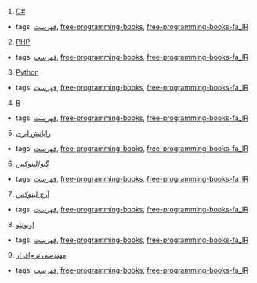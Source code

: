 1. [C#](#c-sharp)
  * tags: [فهرست](tags/فهرست.md), [free-programming-books](tags/free-programming-books.md), [free-programming-books-fa_IR](tags/free-programming-books-fa_IR.md)
2. [PHP](#php)
  * tags: [فهرست](tags/فهرست.md), [free-programming-books](tags/free-programming-books.md), [free-programming-books-fa_IR](tags/free-programming-books-fa_IR.md)
3. [Python](#python)
  * tags: [فهرست](tags/فهرست.md), [free-programming-books](tags/free-programming-books.md), [free-programming-books-fa_IR](tags/free-programming-books-fa_IR.md)
4. [R](#r)
  * tags: [فهرست](tags/فهرست.md), [free-programming-books](tags/free-programming-books.md), [free-programming-books-fa_IR](tags/free-programming-books-fa_IR.md)
5. [رایانش ابری](#%D8%B1%D8%A7%DB%8C%D8%A7%D9%86%D8%B4-%D8%A7%D8%A8%D8%B1%DB%8C)
  * tags: [فهرست](tags/فهرست.md), [free-programming-books](tags/free-programming-books.md), [free-programming-books-fa_IR](tags/free-programming-books-fa_IR.md)
6. [گنو/لینوکس](#%DA%AF%D9%86%D9%88%D9%84%DB%8C%D9%86%D9%88%DA%A9%D8%B3)
  * tags: [فهرست](tags/فهرست.md), [free-programming-books](tags/free-programming-books.md), [free-programming-books-fa_IR](tags/free-programming-books-fa_IR.md)
7. [آرچ لینوکس](#%D8%A2%D8%B1%DA%86-%D9%84%DB%8C%D9%86%D9%88%DA%A9%D8%B3)
  * tags: [فهرست](tags/فهرست.md), [free-programming-books](tags/free-programming-books.md), [free-programming-books-fa_IR](tags/free-programming-books-fa_IR.md)
8. [اوبونتو](#%D8%A7%D9%88%D8%A8%D9%88%D9%86%D8%AA%D9%88)
  * tags: [فهرست](tags/فهرست.md), [free-programming-books](tags/free-programming-books.md), [free-programming-books-fa_IR](tags/free-programming-books-fa_IR.md)
9. [مهندسی نرم‌افزار](#%D9%85%D9%87%D9%86%D8%AF%D8%B3%DB%8C-%D9%86%D8%B1%D9%85%E2%80%8C%D8%A7%D9%81%D8%B2%D8%A7%D8%B1)
  * tags: [فهرست](tags/فهرست.md), [free-programming-books](tags/free-programming-books.md), [free-programming-books-fa_IR](tags/free-programming-books-fa_IR.md)

